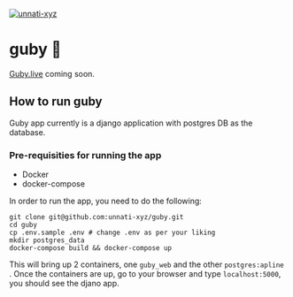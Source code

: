 
[![unnati-xyz](https://circleci.com/gh/unnati-xyz/guby.svg?style=svg)](https://app.circleci.com/pipelines/github/unnati-xyz/guby)

# guby 🦉
[Guby.live](https://guby.live) coming soon.


## How to run guby
Guby app currently is a django application with postgres DB as the database.

### Pre-requisities for running the app

* Docker
* docker-compose

In order to run the app, you need to do the following:

```shell
git clone git@github.com:unnati-xyz/guby.git
cd guby
cp .env.sample .env # change .env as per your liking
mkdir postgres_data
docker-compose build && docker-compose up
```

This will bring up 2 containers, one `guby_web` and the other `postgres:apline` . Once the containers are up, go to your browser and type `localhost:5000`, you should see the djano app.


